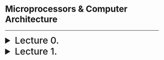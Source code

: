 
# Microprocessors & Computer Architecture

---

<details>
  <summary style="font-size: 30px; font-weight: 500; cursor: pointer;">Lecture 0.</summary>
  
## Basic Info & Textbook :
**Computer Organization and Embedded Systems, 6th Edition**
- Authors: Carl Hamacher, Zvonko Vranesic, Safwat Zaky, Naraig
Manjikian,
- Publisher: McGraw‐Hill , 2011

| Category    | Weight   |
|-------------|----------|
| Quizzes     | 10%      |
| Assignments | 10%      |
| Labs        | 15%      |
| Midterm     | 20%      |
| Final       | 45%      |

#### Quizzes:
• Lockdown browser will be used in quizzes.
• Expect a quiz every week. *(I will drop the lowest quiz mark)*
#### Tutorial Assignments:
• There will be assignment in almost every tutorial
#### Midterm:
• will be on **Oct. 4th** during the class time.
• No midterm deferral, marks will be added to the final exam

---

#### ** Course Overview: **

- Introduction to Computer Architecture:
    - CPU, ALU, I/O devices, Busses and Memory – RAM and ROM;
    - RISC vs. CISC architecture;
    - Assembly language programming using a microprocessor and the Hardware/Software Development Tool;
    - Register block and associated registers;
- Microcontroller systems: Interrupt, timer, memory, clock and reset generation
- Analog to Digital conversion (A/D) and Serial Communication Interface Systems.


---

| Week of  | Topic                               | Other Info                |
|----------|-------------------------------------|---------------------------|
| Sep. 05  | Introduction                        |                           |
| Sep. 11  | Basic Structure of Computers        |                           |
| Sep. 18  | Introduction to Microcontrollers    |                           |
| Sep. 25  | Instruction Set Architecture        |                           |
| Oct. 02  | Instruction Set Architecture Midterm| Midterm **( October. 4th )**    |
| Oct. 09  | Fall Study Week                     |                           |
| Oct. 16  | Basic Input/output                  |                           |
| Oct. 23  | Software                            |                           |
| Oct. 30  | Pipelining                          |                           |
| Nov. 06  | Memory Hierarchy                    |                           |
| Nov. 13  | Computer Arithmetic                  |                           |
| Nov. 20  | Serial Communication Interface Systems|                       |
| Nov. 27  | A/D converters, Review              |                           |


</details>

<details>
  <summary style="font-size: 30px; font-weight: 500; cursor: pointer;">Lecture 1.</summary>
  
### Basic Structure of Computers

| Computer Types                      | Description |
|-------------------------------------------|----------------------------------------------------------------------------------------------------------------------------------------------------------------------------|
| **Embedded Computers**             | - Integrated into a larger device or system for monitoring and control of physical processes.<br> - Used for specific purposes, e.g., industrial automation, appliances, telecommunication, and vehicles. |
| **Personal Computers (PCs)**       | - Widespread use in homes, education, and offices.<br> - Support various applications: computation, document preparation, design, entertainment, communication, and internet browsing.<br><br> **Classifications:** Desktop, Workstation, Portable/Notebook. |
| **Servers and Enterprise Systems** | - Large computers shared by many users over networks.<br> - Host large databases and provide information processing for organizations.                                                          |
| **Supercomputers and Grid Computers** | - Offer highest performance, used in demanding computations (e.g., weather forecasting, engineering, science).<br> - Expensive and large.<br> - Grid computers are cost-effective, using distributed networked PCs and storage. |
| **Cloud Computing**                | - Users access distributed computing and storage resources via the internet.<br> - Operated as a utility, charging on a pay-as-you-use basis.                                                  |

<br>

![MPCA](./static/mpca_1.png)

### Functional Units
---
**Input:**

**Output:**

**Memory Unit:**

**Primary (Main) memory**

**Cache Memory**

**Secondary Memory**

**Arithmetic and Logic Unit (ALU):**

**Control Unit:**

**Processor is composed of:**
- Arithmetic and Logic circuits
- Timing and control circuits
- Registers

---

Lec01 - Page 20+
</details>
